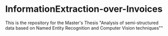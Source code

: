 # InformationExtraction-over-Invoices
This is the repository for the Master's Thesis  "Analysis of semi-structured data based on Named Entity Recognition and Computer Vision techniques""
